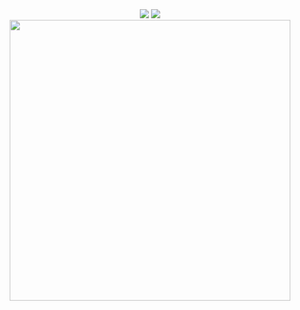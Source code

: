 <div align="center">
<img src="https://img.shields.io/badge/HTML5-E34F26?style=for-the-badge&logo=html5&logoColor=white">
<img src="https://img.shields.io/badge/CSS3-1572B6?style=for-the-badge&logo=css3&logoColor=white">
</div>

<div align="center">
<img width=500px src="https://cdn.discordapp.com/attachments/836401633272660011/1098768370943393842/image.png">
</div>

